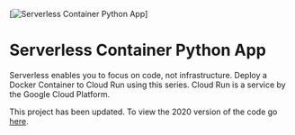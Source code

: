 [![Serverless Container Python App](https://static.codingforentrepreneurs.com/media/projects/serverless-container-python-app/images/share/Serverless_Container_on_GCP_-_Share.jpg)]

# Serverless Container Python App

Serverless enables you to focus on code, not infrastructure. Deploy a Docker Container to Cloud Run using this series. Cloud Run is a service by the Google Cloud Platform.


This project has been updated. To view the 2020 version of the code go [here](https://github.com/codingforentrepreneurs/Serverless-Container-Based-Python-App-on-Google-Cloud-Run-2020).
